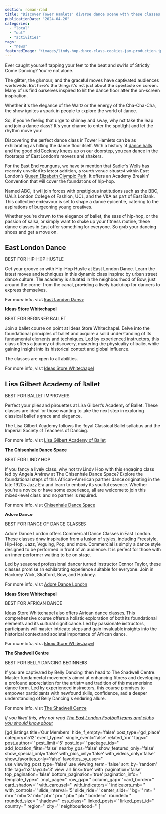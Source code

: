 ```yaml
---
section: roman-road
title: "Discover Tower Hamlets' diverse dance scene with these classes and courses"
publicationDate: "2024-04-26"
categories: 
  - "local"
  - "out"
  - "activities"
tags: 
  - "news"
featuredImage: "/images/lindy-hop-dance-class-cookies-jam-production.jpg"
---
```


Ever caught yourself tapping your feet to the beat and swirls of Strictly Come Dancing? You're not alone.

The glitter, the glamour, and the graceful moves have captivated audiences worldwide. But here's the thing: it's not just about the spectacle on screen. Many of us find ourselves inspired to hit the dance floor after the on-screen inspiration. 

Whether it's the elegance of the Waltz or the energy of the Cha-Cha-Cha, the show ignites a spark in people to explore the world of dance. 

So, if you're feeling that urge to shimmy and sway, why not take the leap and join a dance class? It's your chance to enter the spotlight and let the rhythm move you!

Discovering the perfect dance class in Tower Hamlets can be as exhilarating as hitting the dance floor itself. With a history of [dance halls](https://www.jack-the-ripper-tour.com/generalnews/east-end-music-halls/) and the good old [Cockney knees up](https://romanroadlondon.com/knees-up-mother-brown-song-history/) on our doorstep, you can dance in the footsteps of East London’s movers and shakers. 

For the East End younguns, we have to mention that Sadler’s Wells has recently unveiled its latest addition, a fourth venue situated within East London’s [Queen Elizabeth Olympic Park](https://romanroadlondon.com/events/summer-at-queen-elizabeth-olympic-park/). It offers an Academy Breakin’ Convention that will cover the foundations of hip-hop. 

Named ABC, it will join forces with prestigious institutions such as the BBC, UAL’s London College of Fashion, UCL, and the V&A as part of East Bank. This collective endeavour is set to shape a dance epicentre, catering to the aspirations of burgeoning young creatives.

Whether you're drawn to the elegance of ballet, the sass of hip-hop, or the passion of salsa, or simply want to shake up your fitness routine, these dance classes in East offer something for everyone. So grab your dancing shoes and get a move on. 

## **East London Dance**

BEST FOR HIP-HOP HUSTLE

Get your groove on with Hip-Hop Hustle at East London Dance. Learn the latest moves and techniques in this dynamic class inspired by urban street dance culture. The academy is situated in the neighbourhood of Bow, just around the corner from the canal, providing a lively backdrop for dancers to express themselves.

For more info, visit [East London Dance](https://www.eastlondondance.org/classes/adult-street-dance-classes/) 

**Ideas Store Whitechapel**

BEST FOR BEGINNER BALLET

Join a ballet course on point at Ideas Store Whitechapel. Delve into the foundational principles of ballet and acquire a solid understanding of its fundamental elements and techniques. Led by experienced instructors, this class offers a journey of discovery, mastering the physicality of ballet while gaining insight into its historical context and global influence.

The classes are open to all abilities.

For more info, visit [Ideas Store Whitechapel](https://ebsontrackprospect-thc.tribal-ebs.com/Page/Prospectus_CourseOverview?uio_id=20590)

## **Lisa Gilbert Academy of Ballet**

BEST FOR BALLET IMPROVERS

Perfect your pliés and pirouettes at Lisa Gilbert’s Academy of Ballet. These classes are ideal for those wanting to take the next step in exploring classical ballet's grace and elegance. 

The Lisa Gilbert Academy follows the Royal Classical Ballet syllabus and the Imperial Society of Teachers of Dancing.

For more info, visit [Lisa Gilbert Academy of Ballet](https://lgacademy.co.uk/classes/)

**The Chisenhale Dance Space**

BEST FOR LINDY HOP

If you fancy a lively class, why not try Lindy Hop with this engaging class led by Angela Andrew at The Chisenhale Dance Space? Explore the foundational steps of this African-American partner dance originating in the late 1920s Jazz Era and learn to embody its soulful essence. Whether you're a novice or have some experience, all are welcome to join this mixed-level class, and no partner is required.

For more info, visit [Chisenhale Dance Space](https://www.chisenhaledancespace.co.uk/classes/lindyhopeastldn/)

**Adore Dance**

BEST FOR RANGE OF DANCE CLASSES

Adore Dance London offers Commercial Dance Classes in East London. These classes draw inspiration from a fusion of styles, including Freestyle, Hip-Hop, Jazz, Voguing, Pop, and more. Commercial is simply a dance style designed to be performed in front of an audience. It is perfect for those with an inner performer waiting to be on stage. 

Led by seasoned professional dancer turned instructor Connor Taylor, these classes promise an exhilarating experience suitable for everyone. Join in Hackney Wick, Stratford, Bow, and Hackney.

For more info, visit [Adore Dance London](https://www.adoredance.london/adult-commercial-hip-hop-dance-classes-lessons-east-london)

**Ideas Store Whitechapel**

BEST FOR AFRICAN DANCE

Ideas Store Whitechapel also offers African dance classes. This comprehensive course offers a holistic exploration of both its foundational elements and its cultural significance. Led by passionate instructors, participants will master intricate steps and gain invaluable insights into the historical context and societal importance of African dance.

For more info, visit [Ideas Store Whitechapel](https://ebsontrackprospect-thc.tribal-ebs.com/Page/Prospectus_CourseOverview?uio_id=20599)

**The Shadwell Centre**

BEST FOR BELLY DANCING BEGINNERS

If you are captivated by Belly Dancing, then head to The Shadwell Centre. Master fundamental movements aimed at enhancing fitness and developing a profound appreciation for the artistry and tradition of this mesmerising dance form. Led by experienced instructors, this course promises to empower participants with newfound skills, confidence, and a deeper understanding of Belly Dancing's enduring allure.

For more info, visit [The Shadwell Centre](https://ebsontrackprospect-thc.tribal-ebs.com/Page/Prospectus_CourseOverview?uio_id=20698)

_If you liked this, why not read_ [_The East London Football teams and clubs you should know about_](https://romanroadlondon.com/east-london-football-teams/)

\[gd\_listings title='Our Members' hide\_if\_empty='false' post\_type='gd\_place' category='512' event\_type='' single\_event='false' related\_to='' tags='' post\_author='' post\_limit='5' post\_ids='' package\_ids='' add\_location\_filter='false' nearby\_gps='false' show\_featured\_only='false' show\_special\_only='false' with\_pics\_only='false' with\_videos\_only='false' show\_favorites\_only='false' favorites\_by\_user='' use\_viewing\_post\_type='false' use\_viewing\_term='false' sort\_by='random' title\_tag='h3' layout='3' view\_all\_link='true' with\_pagination='false' top\_pagination='false' bottom\_pagination='true' pagination\_info='' template\_type='' tmpl\_page='' row\_gap='' column\_gap='' card\_border='' card\_shadow='' with\_carousel='' with\_indicators='' indicators\_mb='' with\_controls='' slide\_interval='5' slide\_ride='' center\_slide='' bg='' mt='' mr='' mb='3' ml='' pt='' pr='' pb='' pl='' border='' rounded='' rounded\_size='' shadow='' css\_class='' linked\_posts='' linked\_post\_id='' country='' region='' city='' neighbourhood='' \]
